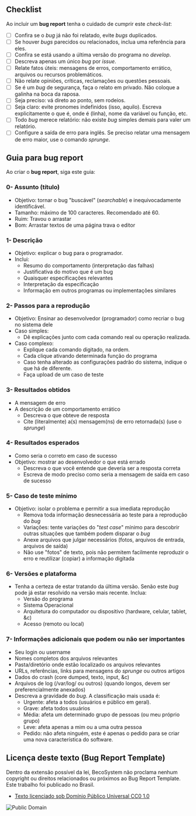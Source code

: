 ## Checklist

Ao incluir um **bug report** tenha o cuidado de cumprir este _check-list_:

- [ ] Confira se o _bug_ já não foi relatado, evite _bugs_ duplicados.
- [ ] Se houver _bugs_ parecidos ou relacionados, inclua uma referência para eles.
- [ ] Confira se está usando a última versão do programa no _develop_.
- [ ] Descreva apenas um único _bug_ por _issue_.
- [ ] Relate fatos úteis: mensagens de erros, comportamento errático, arquivos ou recursos problemáticos.
- [ ] Não relate opiniões, críticas, reclamações ou questões pessoais.
- [ ] Se é um _bug_ de segurança, faça o relato em privado. Não coloque a galinha na boca da raposa.
- [ ] Seja preciso: vá direto ao ponto, sem rodeios.
- [ ] Seja claro: evite pronomes indefinidos (isso, aquilo). Escreva explicitamente o que é, onde é (linha), nome da variável ou função, etc.
- [ ] Todo _bug_ merece relatório: não existe _bug_ simples demais para valer um relatório.
- [ ] Configure a saída de erro para inglês. Se preciso relatar uma mensagem de erro maior, use o comando _sprunge_.

## Guia para bug report

Ao criar o **bug report**, siga este guia:

### 0- Assunto (título)

* Objetivo: tornar o bug "buscável" (_searchable_) e inequivocadamente identificável.
* Tamanho: máximo de 100 caracteres. Recomendado até 60.
* Ruim: Travou o arrastar
* Bom: Arrastar textos de uma página trava o editor

### 1- Descrição

* Objetivo: explicar o bug para o programador.
* Inclui:
    - Resumo do comportamento (interpretação das falhas)
    - Justificativa do motivo que é um bug
    - Quaisquer especificações relevantes
    - Interpretação da especificação
    - Informação em outros programas ou implementações similares

### 2- Passos para a reprodução

* Objetivo: Ensinar ao desenvolvedor (programador) como recriar o bug no sistema dele
* Caso simples:
    - Dê explicações junto com cada comando real ou operação realizada.
* Caso complexo:
    - Explique cada comando digitado, na ordem.
    - Cada clique ativando determinada função do programa
    - Caso tenha alterado as configurações padrão do sistema, indique o que há de diferente.
    - Faça upload de um caso de teste

### 3- Resultados obtidos

* A mensagem de erro
* A descrição de um comportamento errático
    - Descreva o que obteve de resposta
    - Cite (literalmente) a(s) mensagem(ns) de erro retornada(s) (use o _sprunge_)

### 4- Resultados esperados

* Como seria o correto em caso de sucesso
* Objetivo: mostrar ao desenvolvedor o que está errado
    - Descreva o que você entende que deveria ser a resposta correta
    - Escreva de modo preciso como seria a mensagem de saída em caso de sucesso

### 5- Caso de teste mínimo

* Objetivo: isolar o problema e permitir a sua imediata reprodução
    - Remova toda informação desnecessária ao teste para a reprodução do _bug_
    - Variações: tente variações do "_test case_" mínimo para descobrir outras situações que também podem disparar o _bug_
    - Anexe arquivos que julgar necessários (fotos, arquivos de entrada, arquivos de saída)
    - Não use "fotos" de texto, pois não permitem facilmente reproduzir o erro e reutilizar (copiar) a informação digitada

### 6- Versões e plataforma

* Tenha a certeza de estar tratando da última versão. Senão este _bug_ pode já estar resolvido na versão mais recente. Inclua:
    - Versão do programa
    - Sistema Operacional
    - Arquitetura do computador ou dispositivo (hardware, celular, tablet, &c)
    - Acesso (remoto ou local)

### 7- Informações adicionais que podem ou não ser importantes

* Seu login ou username
* Nomes completos dos arquivos relevantes
* Pasta/diretório onde estão localizado os arquivos relevantes
* URLs, referências, links para mensagens do _sprunge_ ou outros artigos
* Dados do crash (core dumped, texto, input, &c)
* Arquivos de log (/var/log/ ou outros) (quando longos, devem ser preferencialmente anexados)
* Descreva a gravidade do _bug_. A classificação mais usada é:
    - Urgente: afeta a todos (usuários e público em geral).
    - Grave: afeta todos usuários
    - Média: afeta um determinado grupo de pessoas (ou meu próprio grupo)
    - Leve: afeta apenas a mim ou a uma outra pessoa
    - Pedido: não afeta ninguém, este é apenas o pedido para se criar uma nova característica do software.

## Licença deste texto (Bug Report Template)

Dentro da extensão possível da lei, BecoSystem não proclama nenhum copyright ou direitos relacionados ou próximos ao Bug Report Template.
Este trabalho foi publicado no Brasil.

* [Texto licenciado sob Domínio Público Universal CC0 1.0](http://creativecommons.org/publicdomain/zero/1.0/)

![Public Domain](https://i.creativecommons.org/p/zero/1.0/88x31.png)

